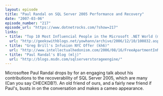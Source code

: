 ```yaml
---
layout: episode
title: "Paul Randal on SQL Server 2005 Performance and Recovery"
date: "2007-03-06"
episode_number: "217"
episode_url: "https://www.dotnetrocks.com/?show=217"
links:
- title: "Top 10 Most Influencial People in the Microsoft .NET World (ml5)"
  url: "http://geekswithblogs.net/yowhann/archive/2006/12/10/100832.aspx"
- title: "Greg Brill's Infusion NYC Offer (kh6)"
  url: "http://www.intellectualhedonism.com/2006/08/16/FreeApartmentInNYCForOneYearOnTopOfANewYorkSalary.aspx"
- title: "Paul Randal's Blog (mlj)"
  url: "http://blogs.msdn.com/sqlserverstorageengine/"
---
```


Microsoftee Paul Randal drops by for an engaging talk about his contributions to the recoverability of SQL Server 2005, which are many (Can you say CHECKDB?). An old friend of ours, and a fairly new friend if Paul's, busts in on the conversation and makes a cameo appearance.
